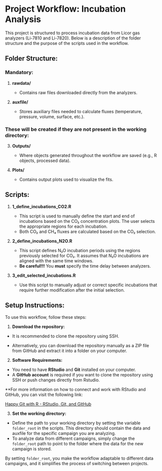 # Project Workflow: Incubation Analysis

This project is structured to process incubation data from Licor gas analyzers (Li-7810 and Li-7820). Below is a description of the folder structure and the purpose of the scripts used in the workflow.

## Folder Structure:

### Mandatory:
1. **rawdata/**
   - Contains raw files downloaded directly from the analyzers.

2. **auxfile/**
   - Stores auxiliary files needed to calculate fluxes (temperature, pressure, volume, surface, etc.).

### These will be created if they are not present in the working directory:
3. **Outputs/**
   - Where objects generated throughout the workflow are saved (e.g., R objects, processed data).

4. **Plots/**
   - Contains output plots used to visualize the fits.

## Scripts:

1. **1_define_incubations_CO2.R**
   - This script is used to manually define the start and end of incubations based on the CO₂ concentration plots. The user selects the appropriate regions for each incubation.
   - Both CO₂ and CH₄ fluxes are calculated based on the CO₂ selection.

2. **2_define_incubations_N2O.R**
   - This script defines N₂O incubation periods using the regions previously selected for CO₂. It assumes that N₂O incubations are aligned with the same time windows.
   - **Be careful!!!** You **must** specify the time delay between analyzers.

3. **3_edit_selected_incubations.R**
   - Use this script to manually adjust or correct specific incubations that require further modification after the initial selection.

## Setup Instructions:

To use this workflow, follow these steps:
  
  1. **Download the repository:**
  - It is recommended to clone the repository using SSH.

  - Alternatively, you can download the repository manually as a ZIP file from GitHub and extract it into a folder on your computer.

2. **Software Requirements:**
  - You need to have **RStudio** and **Git** installed on your computer. 
- A **GitHub account** is required if you want to clone the repository using SSH or push changes directly from Rstudio.

**For more information on how to connect and work with RStudio and GitHub, you can visit the following link:

[Happy Git with R - RStudio, Git, and GitHub](https://happygitwithr.com/rstudio-git-github.html)

3. **Set the working directory:**
  - Define the path to your working directory by setting the variable `folder_root` in the scripts. This directory should contain the data and auxfile for the specific campaign you are analyzing.
- To analyze data from different campaigns, simply change the `folder_root` path to point to the folder where the data for the new campaign is stored.

By setting `folder_root`, you make the workflow adaptable to different data campaigns, and it simplifies the process of switching between projects.